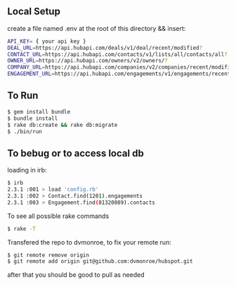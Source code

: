 ## Local Setup

create a file named .env at the root of this directory && insert:

```sh
API_KEY= { your api key }
DEAL_URL=https://api.hubapi.com/deals/v1/deal/recent/modified?
CONTACT_URL=https://api.hubapi.com/contacts/v1/lists/all/contacts/all?
OWNER_URL=https://api.hubapi.com/owners/v2/owners/?
COMPANY_URL=https://api.hubapi.com/companies/v2/companies/recent/modified?
ENGAGEMENT_URL=https://api.hubapi.com/engagements/v1/engagements/recent/modified?

```

## To Run
```sh
$ gem install bundle
$ bundle install
$ rake db:create && rake db:migrate
$ ./bin/run
```

## To bebug or to access local db

loading in irb: 
```sh
$ irb
2.3.1 :001 > load 'config.rb'
2.3.1 :002 > Contact.find(1201).engagements
2.3.1 :003 > Engagement.find(81320089).contacts
```

To see all possible rake commands
```sh
$ rake -T
```


Transfered the repo to dvmonroe, to fix your remote run: 

```sh
$ git remote remove origin  
$ git remote add origin git@github.com:dvmonroe/hubspot.git

```

after that you should be good to pull as needed